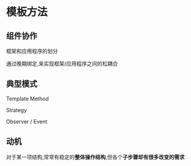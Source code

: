 # 模板方法



## 组件协作

框架和应用程序的划分

通过晚期绑定,来实现框架/应用程序之间的松耦合

## 典型模式

Template Method

Strategy

Observer / Event



## 动机

对于某一项结构,常常有稳定的**整体操作结构**,但各个**子步骤却有很多改变的需求**

